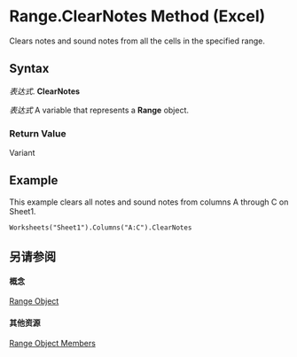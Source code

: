 
# Range.ClearNotes Method (Excel)

Clears notes and sound notes from all the cells in the specified range.


## Syntax

 _表达式_. **ClearNotes**

 _表达式_ A variable that represents a **Range** object.


### Return Value

Variant


## Example

This example clears all notes and sound notes from columns A through C on Sheet1.


```
Worksheets("Sheet1").Columns("A:C").ClearNotes
```


## 另请参阅


#### 概念


[Range Object](b8207778-0dcc-4570-1234-f130532cc8cd.md)
#### 其他资源


[Range Object Members](http://msdn.microsoft.com/library/4336bf81-1e63-7e44-1792-baf366a027a7%28Office.15%29.aspx)